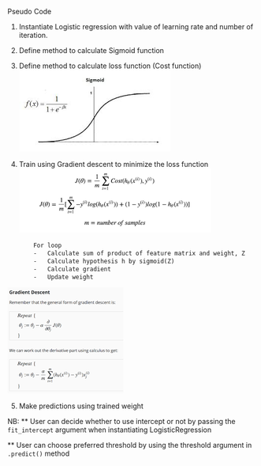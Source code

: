 Pseudo Code
1.	Instantiate Logistic regression with value of learning rate and number of iteration.

2.	Define method to calculate  Sigmoid function

3.	Define method to calculate loss function (Cost function)
![](images/sigmoid.jpg)

4.	Train using Gradient descent  to minimize the loss function
![](images/loss_function.png)

            For loop
            -	Calculate sum of product of feature matrix and weight, Z
            -	Calculate hypothesis h by sigmoid(Z)
            -	Calculate gradient
            -	Update weight
![](images/gradient_descent.png)

    

5.	Make predictions using trained weight

NB: 
** User can decide whether to use intercept or not by passing the `fit_intercept` argument when instantiating LogisticRegression

** User can choose preferred threshold by using the threshold argument in `.predict()` method
